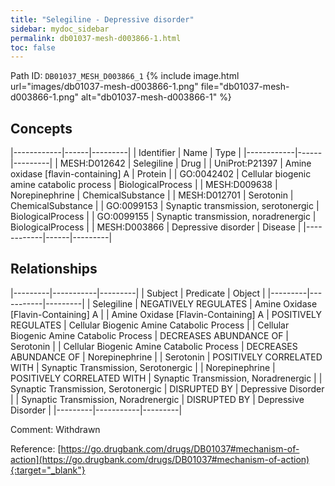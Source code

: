 ```yaml
---
title: "Selegiline - Depressive disorder"
sidebar: mydoc_sidebar
permalink: db01037-mesh-d003866-1.html
toc: false 
---
```



Path ID: `DB01037_MESH_D003866_1`
{% include image.html url="images/db01037-mesh-d003866-1.png" file="db01037-mesh-d003866-1.png" alt="db01037-mesh-d003866-1" %}

## Concepts

|------------|------|---------|
| Identifier | Name | Type    |
|------------|------|---------|
| MESH:D012642 | Selegiline | Drug |
| UniProt:P21397 | Amine oxidase [flavin-containing] A | Protein |
| GO:0042402 | Cellular biogenic amine catabolic process | BiologicalProcess |
| MESH:D009638 | Norepinephrine | ChemicalSubstance |
| MESH:D012701 | Serotonin | ChemicalSubstance |
| GO:0099153 | Synaptic transmission, serotonergic | BiologicalProcess |
| GO:0099155 | Synaptic transmission, noradrenergic | BiologicalProcess |
| MESH:D003866 | Depressive disorder | Disease |
|------------|------|---------|

## Relationships

|---------|-----------|---------|
| Subject | Predicate | Object  |
|---------|-----------|---------|
| Selegiline | NEGATIVELY REGULATES | Amine Oxidase [Flavin-Containing] A |
| Amine Oxidase [Flavin-Containing] A | POSITIVELY REGULATES | Cellular Biogenic Amine Catabolic Process |
| Cellular Biogenic Amine Catabolic Process | DECREASES ABUNDANCE OF | Serotonin |
| Cellular Biogenic Amine Catabolic Process | DECREASES ABUNDANCE OF | Norepinephrine |
| Serotonin | POSITIVELY CORRELATED WITH | Synaptic Transmission, Serotonergic |
| Norepinephrine | POSITIVELY CORRELATED WITH | Synaptic Transmission, Noradrenergic |
| Synaptic Transmission, Serotonergic | DISRUPTED BY | Depressive Disorder |
| Synaptic Transmission, Noradrenergic | DISRUPTED BY | Depressive Disorder |
|---------|-----------|---------|

Comment: Withdrawn

Reference: [https://go.drugbank.com/drugs/DB01037#mechanism-of-action](https://go.drugbank.com/drugs/DB01037#mechanism-of-action){:target="_blank"}